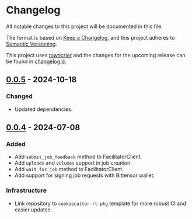 # Changelog
All notable changes to this project will be documented in this file.

The format is based on [Keep a Changelog](https://keepachangelog.com/en/1.0.0/),
and this project adheres to [Semantic Versioning](https://semver.org/spec/v2.0.0.html).

This project uses [*towncrier*](https://towncrier.readthedocs.io/) and the changes for the
upcoming release can be found in [changelog.d](changelog.d).

<!-- towncrier release notes start -->

## [0.0.5](https://github.com/backend-developers-ltd/compute-horde-facilitator-sdk/releases/tag/v0.0.5) - 2024-10-18


### Changed

- Updated dependencies.

## [0.0.4](https://github.com/backend-developers-ltd/compute-horde-facilitator-sdk/releases/tag/v0.0.4) - 2024-07-08


### Added

- Add `submit_job_feedback` method to FacilitatorClient.
- Add `uploads` and `volumes` support in job creation.
- Add `wait_for_job` method to FacilitatorClient.
- Add support for signing job requests with Bittensor wallet.

### Infrastructure

- Link repository to `cookiecutter-rt-pkg` template for more robust CI and easier updates.
